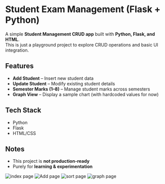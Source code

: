 # Student Exam Management (Flask + Python)

A simple **Student Management CRUD app** built with **Python, Flask, and HTML**.  
This is just a playground project to explore CRUD operations and basic UI integration.

## Features
- **Add Student** – Insert new student data  
- **Update Student** – Modify existing student details  
- **Semester Marks (1–8)** – Manage student marks across semesters  
- **Graph View** – Display a sample chart (with hardcoded values for now)  


## Tech Stack
- Python  
- Flask  
- HTML/CSS  


## Notes
- This project is **not production-ready**  
- Purely for **learning & experimentation**  

![index page](https://user-images.githubusercontent.com/120723984/211251538-76b2c29c-7970-4c24-ae65-b4154cc26578.png)
![Add page](https://user-images.githubusercontent.com/120723984/211251578-54ebff0c-5426-4a75-87b2-3ddd9ff7bbc0.png)
![sort page](https://user-images.githubusercontent.com/120723984/211251590-a57ab4ef-87d6-4b00-a95c-751b227113b1.png)
![graph page](https://user-images.githubusercontent.com/120723984/211251594-25996e32-05c9-43f4-8e3f-78248a846925.png)
